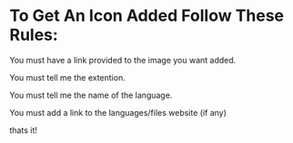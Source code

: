<h1>To Get An Icon Added Follow These Rules:</h1>

You must have a link provided to the image you want added.

You must tell me the extention.

You must tell me the name of the language.

You must add a link to the languages/files website (if any)

thats it!